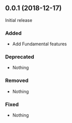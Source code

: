 ## 0.0.1 (2018-12-17)

Initial release

### Added

- Add Fundamental features

### Deprecated

- Nothing

### Removed

- Nothing

### Fixed

- Nothing
